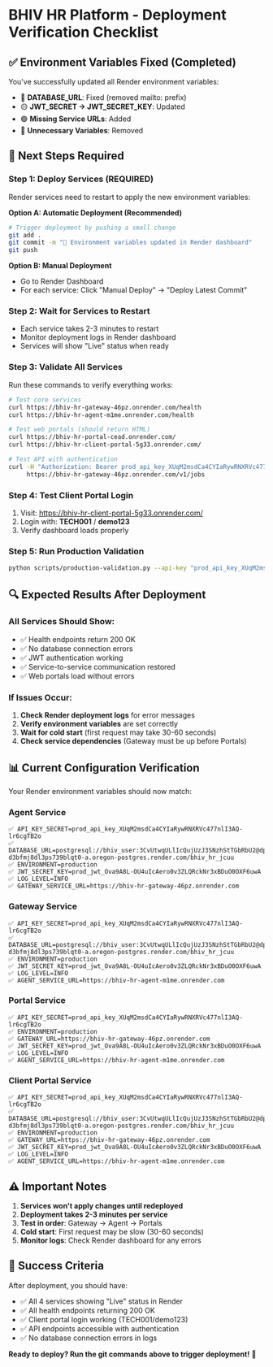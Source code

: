 # BHIV HR Platform - Deployment Verification Checklist

## ✅ Environment Variables Fixed (Completed)

You've successfully updated all Render environment variables:
- 🔴 **DATABASE_URL**: Fixed (removed mailto: prefix)
- 🟡 **JWT_SECRET → JWT_SECRET_KEY**: Updated
- 🟢 **Missing Service URLs**: Added
- 🔵 **Unnecessary Variables**: Removed

## 🚀 Next Steps Required

### **Step 1: Deploy Services (REQUIRED)**
Render services need to restart to apply the new environment variables:

**Option A: Automatic Deployment (Recommended)**
```bash
# Trigger deployment by pushing a small change
git add .
git commit -m "🔧 Environment variables updated in Render dashboard"
git push
```

**Option B: Manual Deployment**
- Go to Render Dashboard
- For each service: Click "Manual Deploy" → "Deploy Latest Commit"

### **Step 2: Wait for Services to Restart**
- Each service takes 2-3 minutes to restart
- Monitor deployment logs in Render dashboard
- Services will show "Live" status when ready

### **Step 3: Validate All Services**
Run these commands to verify everything works:

```bash
# Test core services
curl https://bhiv-hr-gateway-46pz.onrender.com/health
curl https://bhiv-hr-agent-m1me.onrender.com/health

# Test web portals (should return HTML)
curl https://bhiv-hr-portal-cead.onrender.com/
curl https://bhiv-hr-client-portal-5g33.onrender.com/

# Test API with authentication
curl -H "Authorization: Bearer prod_api_key_XUqM2msdCa4CYIaRywRNXRVc477nlI3AQ-lr6cgTB2o" \
     https://bhiv-hr-gateway-46pz.onrender.com/v1/jobs
```

### **Step 4: Test Client Portal Login**
1. Visit: https://bhiv-hr-client-portal-5g33.onrender.com/
2. Login with: **TECH001** / **demo123**
3. Verify dashboard loads properly

### **Step 5: Run Production Validation**
```bash
python scripts/production-validation.py --api-key "prod_api_key_XUqM2msdCa4CYIaRywRNXRVc477nlI3AQ-lr6cgTB2o" --quick
```

## 🔍 Expected Results After Deployment

### **All Services Should Show:**
- ✅ Health endpoints return 200 OK
- ✅ No database connection errors
- ✅ JWT authentication working
- ✅ Service-to-service communication restored
- ✅ Web portals load without errors

### **If Issues Occur:**
1. **Check Render deployment logs** for error messages
2. **Verify environment variables** are set correctly
3. **Wait for cold start** (first request may take 30-60 seconds)
4. **Check service dependencies** (Gateway must be up before Portals)

## 📊 Current Configuration Verification

Your Render environment variables should now match:

### **Agent Service**
```
✅ API_KEY_SECRET=prod_api_key_XUqM2msdCa4CYIaRywRNXRVc477nlI3AQ-lr6cgTB2o
✅ DATABASE_URL=postgresql://bhiv_user:3CvUtwqULlIcQujUzJ3SNzhStTGbRbU2@dpg-d3bfmj8dl3ps739blqt0-a.oregon-postgres.render.com/bhiv_hr_jcuu
✅ ENVIRONMENT=production
✅ JWT_SECRET_KEY=prod_jwt_Ova9A8L-OU4uIcAero0v3ZLQRckNr3xBDuO0OXF6uwA
✅ LOG_LEVEL=INFO
✅ GATEWAY_SERVICE_URL=https://bhiv-hr-gateway-46pz.onrender.com
```

### **Gateway Service**
```
✅ API_KEY_SECRET=prod_api_key_XUqM2msdCa4CYIaRywRNXRVc477nlI3AQ-lr6cgTB2o
✅ DATABASE_URL=postgresql://bhiv_user:3CvUtwqULlIcQujUzJ3SNzhStTGbRbU2@dpg-d3bfmj8dl3ps739blqt0-a.oregon-postgres.render.com/bhiv_hr_jcuu
✅ ENVIRONMENT=production
✅ JWT_SECRET_KEY=prod_jwt_Ova9A8L-OU4uIcAero0v3ZLQRckNr3xBDuO0OXF6uwA
✅ LOG_LEVEL=INFO
✅ AGENT_SERVICE_URL=https://bhiv-hr-agent-m1me.onrender.com
```

### **Portal Service**
```
✅ API_KEY_SECRET=prod_api_key_XUqM2msdCa4CYIaRywRNXRVc477nlI3AQ-lr6cgTB2o
✅ ENVIRONMENT=production
✅ GATEWAY_URL=https://bhiv-hr-gateway-46pz.onrender.com
✅ JWT_SECRET_KEY=prod_jwt_Ova9A8L-OU4uIcAero0v3ZLQRckNr3xBDuO0OXF6uwA
✅ LOG_LEVEL=INFO
✅ AGENT_SERVICE_URL=https://bhiv-hr-agent-m1me.onrender.com
```

### **Client Portal Service**
```
✅ API_KEY_SECRET=prod_api_key_XUqM2msdCa4CYIaRywRNXRVc477nlI3AQ-lr6cgTB2o
✅ DATABASE_URL=postgresql://bhiv_user:3CvUtwqULlIcQujUzJ3SNzhStTGbRbU2@dpg-d3bfmj8dl3ps739blqt0-a.oregon-postgres.render.com/bhiv_hr_jcuu
✅ ENVIRONMENT=production
✅ GATEWAY_URL=https://bhiv-hr-gateway-46pz.onrender.com
✅ JWT_SECRET_KEY=prod_jwt_Ova9A8L-OU4uIcAero0v3ZLQRckNr3xBDuO0OXF6uwA
✅ LOG_LEVEL=INFO
✅ AGENT_SERVICE_URL=https://bhiv-hr-agent-m1me.onrender.com
```

## ⚠️ Important Notes

1. **Services won't apply changes until redeployed**
2. **Deployment takes 2-3 minutes per service**
3. **Test in order**: Gateway → Agent → Portals
4. **Cold start**: First request may be slow (30-60 seconds)
5. **Monitor logs**: Check Render dashboard for any errors

## 🎯 Success Criteria

After deployment, you should have:
- ✅ All 4 services showing "Live" status in Render
- ✅ All health endpoints returning 200 OK
- ✅ Client portal login working (TECH001/demo123)
- ✅ API endpoints accessible with authentication
- ✅ No database connection errors in logs

**Ready to deploy? Run the git commands above to trigger deployment!** 🚀
